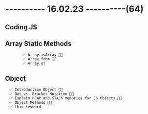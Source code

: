 # ---------- 16.02.23 ----------(64)

## Coding JS

## Array Static Methods

            ✅ Array.isArray 👍🏻
            ✅ Array.from 👍🏻
            ✅ Array.of

## Object

      ✅ Introduction Object 👍🏻
      ✅ Dot vs. Bracket Notation 👍🏻
      ✅ Explain HEAP and STACK memories for JS Objects 👍🏻
      ✅ Object Methods 👍🏻
      ✅ this keyword
